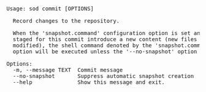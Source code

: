 <!-- Automatically generated with dumpdocs.sh -- DO NOT EDIT!!! -->
<pre>
Usage: sod commit [OPTIONS]

  Record changes to the repository.

  When the 'snapshot.command' configuration option is set and the changes
  staged for this commit introduce a new content (new files added or existing
  modified), the shell command denoted by the 'snapshot.command' configuration
  option will be executed unless the '--no-snapshot' option is passed.

Options:
  -m, --message TEXT  Commit message
  --no-snapshot       Suppress automatic snapshot creation
  --help              Show this message and exit.
</pre>
